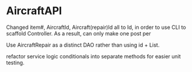 # AircraftAPI

Changed item#, AircraftId, Aircraft(repair)Id all to Id, in order to use CLI to scaffold Controller.
As a result, can only make one post per

Use AircraftRepair as a distinct DAO rather than using id + List<Repair>.
  
refactor service logic conditionals into separate methods for easier unit testing.

